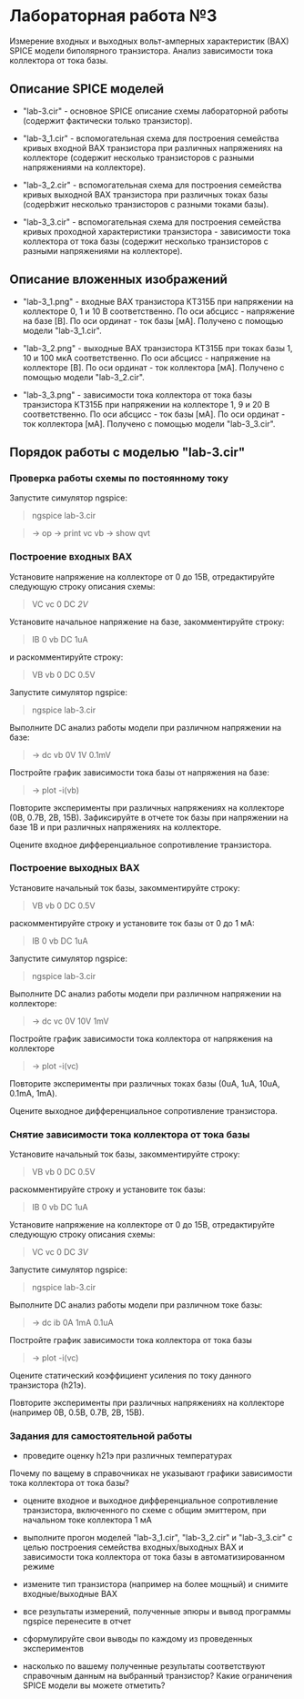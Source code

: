 # Лабораторная работа №3
Измерение входных и выходных вольт-амперных характеристик (ВАХ)
SPICE модели биполярного транзистора.
Анализ зависимости тока коллектора от тока базы.

## Описание SPICE моделей

* "lab-3.cir" - основное SPICE описание схемы лабораторной работы
(содержит фактически только транзистор).

* "lab-3_1.cir" - вспомогательная схема для построения семейства кривых
входной ВАХ транзистора при различных напряжениях на коллекторе
(содержит несколько транзисторов с разными напряжениями на коллекторе).

* "lab-3_2.cir" - вспомогательная схема для построения семейства кривых
выходной ВАХ транзистора при различных токах базы
(содерbжит несколько транзисторов с разными токами базы).

* "lab-3_3.cir" - вспомогательная схема для построения семейства кривых
проходной характеристики транзистора - зависимости тока коллектора
от тока базы (содержит несколько транзисторов с разными напряжениями на
коллекторе).

## Описание вложенных изображений

* "lab-3_1.png" - входные ВАХ транзистора КТ315Б при напряжении
на коллекторе 0, 1 и 10 В соответственно.
По оси абсцисс - напряжение на базе [В].
По оси ординат - ток базы [мА].
Получено с помощью модели "lab-3_1.cir".

* "lab-3_2.png" - выходные ВАХ транзистора КТ315Б при токах
базы 1, 10 и 100 мкА соответственно.
По оси абсцисс - напряжение на коллекторе [В].
По оси ординат - ток коллектора [мА].
Получено с помощью модели "lab-3_2.cir".
 
* "lab-3_3.png" - зависимости тока коллектора от тока базы
транзистора КТ315Б при напряжении на коллекторе
1, 9 и 20 В соответственно.
По оси абсцисс - ток базы [мА].
По оси ординат - ток коллектора [мА].
Получено с помощью модели "lab-3_3.cir".

## Порядок работы с моделью "lab-3.cir"

### Проверка работы схемы по постоянному току

Запустите симулятор ngspice:

> ngspice lab-3.cir

> -> op
> -> print vc vb
> -> show qvt

### Построение входных ВАХ

Установите напряжение на коллекторе от 0 до 15В, отредактируйте
следующую строку описания схемы:

> VC vc 0 DC *2V*

Установите начальное напряжение на базе, закомментируйте строку:

> IB 0 vb DC 1uA

и раскомментируйте строку:

> VB vb 0 DC 0.5V

Запустите симулятор ngspice:

> ngspice lab-3.cir

Выполните DC анализ работы модели при различном напряжении на базе:

> -> dc vb 0V 1V 0.1mV

Постройте график зависимости тока базы от напряжения на базе:

> -> plot -i(vb)

Повторите эксперименты при различных напряжениях на коллекторе
(0В, 0.7В, 2В, 15В). Зафиксируйте в отчете ток базы при напряжении на
базе 1В и при различных напряжениях на коллекторе.

Оцените входное дифференциальное сопротивление транзистора. 

### Построение выходных ВАХ

Установите начальный ток базы, закомментируйте строку:

> VB vb 0 DC 0.5V

раскомментируйте строку и установите ток базы от 0 до 1 мА:

> IB 0 vb DC 1uA

Запустите симулятор ngspice:

> ngspice lab-3.cir

Выполните DC анализ работы модели при различном напряжении на коллекторе:

> -> dc vc 0V 10V 1mV

Постройте график зависимости тока коллектора от напряжения на коллекторе

> -> plot -i(vc)

Повторите эксперименты при различных токах базы (0uA, 1uA, 10uA, 0.1mA, 1mA).

Оцените выходное дифференциальное сопротивление транзистора. 

### Снятие зависимости тока коллектора от тока базы

Установите начальный ток базы, закомментируйте строку:

> VB vb 0 DC 0.5V

раскомментируйте строку и установите ток базы:

> IB 0 vb DC 1uA

Установите напряжение на коллекторе от 0 до 15В, отредактируйте
следующую строку описания схемы:

> VC vc 0 DC *3V*

Запустите симулятор ngspice:

> ngspice lab-3.cir

Выполните DC анализ работы модели при различном токе базы:

> -> dc ib 0A 1mA 0.1uA

Постройте график зависимости тока коллектора от тока базы

> -> plot -i(vc)

Оцените статический коэффициент усиления по току данного транзистора (h21э).

Повторите эксперименты при различных напряжениях на коллекторе
(например 0В, 0.5В, 0.7В, 2В, 15В).

### Задания для самостоятельной работы

* проведите оценку h21э при различных температурах

Почему по ващему в справочниках не указывают графики зависимости тока
коллектора от тока базы?

* оцените входное и выходное дифференциальное сопротивление транзистора,
включенного по схеме с общим эмиттером, при начальном токе коллектора 1 мА

* выполните прогон моделей "lab-3_1.cir", "lab-3_2.cir" и "lab-3_3.cir"
с целью построения семейства входных/выходных ВАХ и зависимости
тока коллектора от тока базы в автоматизированном режиме

* измените тип транзистора (например на более мощный) и снимите
входные/выходные ВАХ

* все результаты измерений, полученные эпюры и вывод программы ngspice
перенесите в отчет

* сформулируйте свои выводы по каждому из проведенных экспериментов

* насколько по вашему полученные результаты соответствуют справочным данным
на выбранный транзистор? Какие ограничения SPICE модели вы можете отметить?

